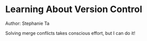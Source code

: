 # Learning About Version Control
Author: Stephanie Ta

Solving merge conflicts takes conscious effort, but I can do it!